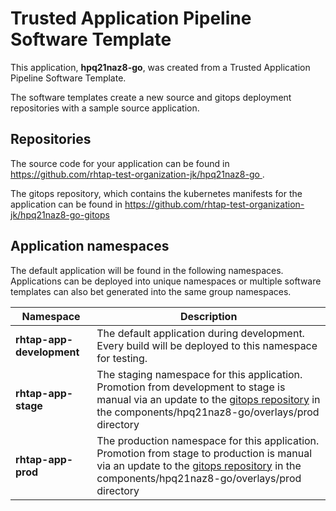 # Trusted Application Pipeline Software Template

This application, **hpq21naz8-go**, was created from a Trusted Application Pipeline Software Template.

The software templates create a new source and gitops deployment repositories with a sample source application. 

## Repositories

The source code for your application can be found in [https://github.com/rhtap-test-organization-jk/hpq21naz8-go ](https://github.com/rhtap-test-organization-jk/hpq21naz8-go ).
 
The gitops repository, which contains the kubernetes manifests for the application can be found in 
[https://github.com/rhtap-test-organization-jk/hpq21naz8-go-gitops ](https://github.com/rhtap-test-organization-jk/hpq21naz8-go-gitops ) 

## Application namespaces 

The default application will be found in the following namespaces. Applications can be deployed into unique namespaces or multiple software templates can also bet generated into the same group namespaces.  

|  Namespace   |  Description   |  
| -------- | -------- |   
| **rhtap-app-development** | The default application during development. Every build will be deployed to this namespace for testing. | 
| **rhtap-app-stage** | The staging namespace for this application. Promotion from development to stage is manual via an update to the [gitops repository](https://github.com/rhtap-test-organization-jk/hpq21naz8-go-gitops ) in the components/hpq21naz8-go/overlays/prod directory |  
| **rhtap-app-prod** | The production namespace for this application. Promotion from stage to production is manual via an update to the [gitops repository](https://github.com/rhtap-test-organization-jk/hpq21naz8-go-gitops ) in the components/hpq21naz8-go/overlays/prod directory | 
